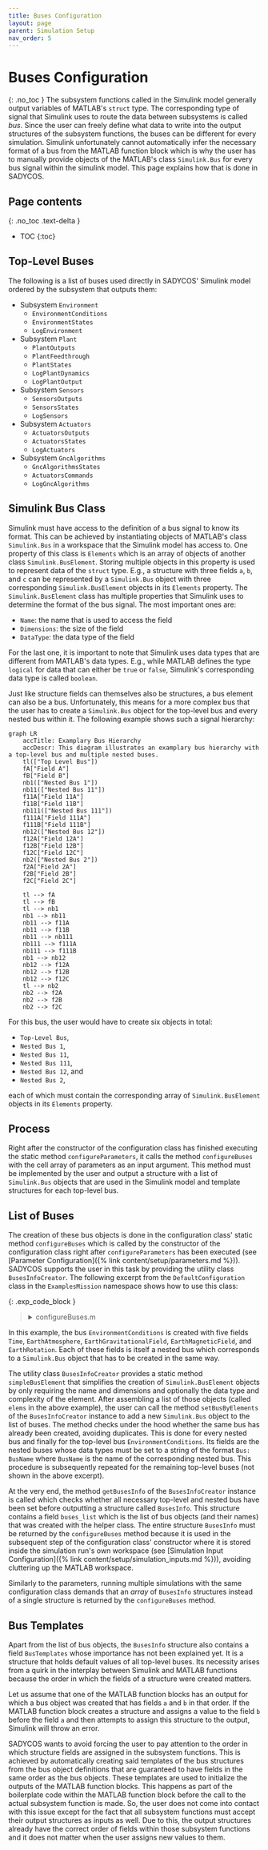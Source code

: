 ```yaml
---
title: Buses Configuration
layout: page
parent: Simulation Setup
nav_order: 5
---
```


# Buses Configuration
{: .no_toc }
The subsystem functions called in the Simulink model generally output variables of MATLAB's `struct` type.
The corresponding type of signal that Simulink uses to route the data between subsystems is called _bus_.
Since the user can freely define what data to write into the output structures of the subsystem functions, the buses can be different for every simulation.
Simulink unfortunately cannot automatically infer the necessary format of a bus from the MATLAB function block which is why the user has to manually provide objects of the MATLAB's class `Simulink.Bus` for every bus signal within the simulink model.
This page explains how that is done in SADYCOS.

## Page contents
{: .no_toc .text-delta }
- TOC
{:toc}

## Top-Level Buses
The following is a list of buses used directly in SADYCOS' Simulink model ordered by the subsystem that outputs them:
- Subsystem `Environment`
    - `EnvironmentConditions`
    - `EnvironmentStates`
    - `LogEnvironment`
- Subsystem `Plant`
    - `PlantOutputs`
    - `PlantFeedthrough`
    - `PlantStates`
    - `LogPlantDynamics`
    - `LogPlantOutput`
- Subsystem `Sensors`
    - `SensorsOutputs`
    - `SensorsStates`
    - `LogSensors`
- Subsystem `Actuators`
    - `ActuatorsOutputs`
    - `ActuatorsStates`
    - `LogActuators`
- Subsystem `GncAlgorithms`
    - `GncAlgorithmsStates`
    - `ActuatorsCommands`
    - `LogGncAlgorithms`

## Simulink Bus Class
Simulink must have access to the definition of a bus signal to know its format.
This can be achieved by instantiating objects of MATLAB's class `Simulink.Bus` in a workspace that the Simulink model has access to.
One property of this class is `Elements` which is an array of objects of another class `Simulink.BusElement`.
Storing multiple objects in this property is used to represent data of the `struct` type.
E.g., a structure with three fields `a`, `b`, and `c` can be represented by a `Simulink.Bus` object with three corresponding `Simulink.BusElement` objects in its `Elements` property.
The `Simulink.BusElement` class has multiple properties that Simulink uses to determine the format of the bus signal.
The most important ones are:
- `Name`: the name that is used to access the field
- `Dimensions`: the size of the field
- `DataType`: the data type of the field

For the last one, it is important to note that Simulink uses data types that are different from MATLAB's data types.
E.g., while MATLAB defines the type `logical` for data that can either be `true` or `false`, Simulink's corresponding data type is called `boolean`.

Just like structure fields can themselves also be structures, a bus element can also be a bus.
Unfortunately, this means for a more complex bus that the user has to create a `Simulink.Bus` object for the top-level bus and every nested bus within it.
The following example shows such a signal hierarchy:
```mermaid
graph LR
    accTitle: Examplary Bus Hierarchy
    accDescr: This diagram illustrates an examplary bus hierarchy with a top-level bus and multiple nested buses.
    tl(["Top Level Bus"])
    fA["Field A"]
    fB["Field B"]
    nb1(["Nested Bus 1"])
    nb11(["Nested Bus 11"])
    f11A["Field 11A"]
    f11B["Field 11B"]
    nb111(["Nested Bus 111"])
    f111A["Field 111A"]
    f111B["Field 111B"]
    nb12(["Nested Bus 12"])
    f12A["Field 12A"]
    f12B["Field 12B"]
    f12C["Field 12C"]
    nb2(["Nested Bus 2"])
    f2A["Field 2A"]
    f2B["Field 2B"]
    f2C["Field 2C"]

    tl --> fA
    tl --> fB
    tl --> nb1
    nb1 --> nb11
    nb11 --> f11A
    nb11 --> f11B
    nb11 --> nb111
    nb111 --> f111A
    nb111 --> f111B
    nb1 --> nb12
    nb12 --> f12A
    nb12 --> f12B
    nb12 --> f12C
    tl --> nb2
    nb2 --> f2A
    nb2 --> f2B
    nb2 --> f2C
```

For this bus, the user would have to create six objects in total:
- `Top-Level Bus`,
- `Nested Bus 1`,
- `Nested Bus 11`,
- `Nested Bus 111`,
- `Nested Bus 12`, and
- `Nested Bus 2`,

each of which must contain the corresponding array of `Simulink.BusElement` objects in its `Elements` property.

## Process
Right after the constructor of the configuration class has finished executing the static method `configureParameters`, it calls the method `configureBuses` with the cell array of parameters as an input argument.
This method must be implemented by the user and output a structure with a list of `Simulink.Bus` objects that are used in the Simulink model and template structures for each top-level bus.

## List of Buses
The creation of these bus objects is done in the configuration class' static method `configureBuses` which is called by the constructor of the configuration class right after `configureParameters` has been executed (see [Parameter Configuration]({% link content/setup/parameters.md %})).
SADYCOS supports the user in this task by providing the utility class `BusesInfoCreator`.
The following excerpt from the `DefaultConfiguration` class in the `ExamplesMission` namespace shows how to use this class:

{: .exp_code_block }
> <details closed markdown="block">
> <summary>configureBuses.m</summary>
> ```matlab
> %% Use helper class
> import BusesInfoCreator.simpleBusElement
> 
> ...
> 
> %% EnvironmentConditions
> 
> % Nested Buses
> 
> % Time
> elems = simpleBusElement('current_time__mjd', 1, 'double');
> 
> busesInfoCreator.setBusByElements('Time', elems);
> 
> % Earth Atmosphere
> elems = [simpleBusElement('mass_density__kg_per_m3', 1), ...
>             simpleBusElement('number_density__1_per_m3', 1), ...
>             simpleBusElement('temperature__K', 1)];
> 
> busesInfoCreator.setBusByElements('EarthAtmosphere', elems);
> 
> % Earth Gravitational Field
> elems = simpleBusElement('gravitational_acceleration_I__m_per_s2', 3);
> 
> busesInfoCreator.setBusByElements('EarthGravitationalField', elems);
> 
> % Earth Magnetic Field
> elems = simpleBusElement('magnetic_field_I__T', 3);
> 
> busesInfoCreator.setBusByElements('EarthMagneticField', elems);
> 
> % Earth Rotation
> elems = simpleBusElement('earth_quaternion_EI', 4);
> 
> busesInfoCreator.setBusByElements('EarthRotation', elems);
> 
> % Top-Level Bus
> 
> elems = [simpleBusElement('Time', 1, 'Bus: Time'), ...
>             simpleBusElement('EarthAtmosphere', 1, 'Bus: EarthAtmosphere'), ...
>             simpleBusElement('EarthGravitationalField', 1, 'Bus: EarthGravitationalField'), ...
>             simpleBusElement('EarthMagneticField', 1, 'Bus: EarthMagneticField'), ...
>             simpleBusElement('EarthRotation', 1, 'Bus: EarthRotation')];
> 
> busesInfoCreator.setBusByElements('EnvironmentConditions', elems);
> ```
> </details>

In this example, the bus `EnvironmentConditions` is created with five fields `Time`, `EarthAtmosphere`, `EarthGravitationalField`, `EarthMagneticField`, and `EarthRotation`.
Each of these fields is itself a nested bus which corresponds to a `Simulink.Bus` object that has to be created in the same way.

The utility class `BusesInfoCreator` provides a static method `simpleBusElement` that simplifies the creation of `Simulink.BusElement` objects by only requiring the name and dimensions and optionally the data type and complexity of the element.
After assembling a list of those objects (called `elems` in the above example), the user can call the method `setBusByElements` of the `BusesInfoCreator` instance to add a new `Simulink.Bus` object to the list of buses.
The method checks under the hood whether the same bus has already been created, avoiding duplicates.
This is done for every nested bus and finally for the top-level bus `EnvironmentConditions`.
Its fields are the nested buses whose data types must be set to a string of the format `Bus: BusName` where `BusName` is the name of the corresponding nested bus.
This procedure is subsequently repeated for the remaining top-level buses (not shown in the above excerpt).

At the very end, the method `getBusesInfo` of the `BusesInfoCreator` instance is called which checks whether all necessary top-level and nested bus have been set before outputting a structure called `BusesInfo`.
This structure contains a field `buses_list` which is the list of bus objects (and their names) that was created with the helper class.
The entire structure `BusesInfo` must be returned by the `configureBuses` method because it is used in the subsequent step of the configuration class' constructor where it is stored inside the simulation run's own workspace (see [Simulation Input Configuration]({% link content/setup/simulation_inputs.md %})), avoiding cluttering up the MATLAB workspace.

Similarly to the parameters, running multiple simulations with the same configuration class demands that an _array_ of `BusesInfo` structures instead of a single structure is returned by the `configureBuses` method.

## Bus Templates
Apart from the list of bus objects, the `BusesInfo` structure also contains a field `BusTemplates` whose importance has not been explained yet.
It is a structure that holds default values of all top-level buses.
Its necessity arises from a quirk in the interplay between Simulink and MATLAB functions because the order in which the fields of a structure were created matters.

Let us assume that one of the MATLAB function blocks has an output for which a bus object was created that has fields `a` and `b` in that order.
If the MATLAB function block creates a structure and assigns a value to the field `b` before the field `a` and then attempts to assign this structure to the output, Simulink will throw an error.

SADYCOS wants to avoid forcing the user to pay attention to the order in which structure fields are assigned in the subsystem functions.
This is achieved by automatically creating said templates of the bus structures from the bus object definitions that are guaranteed to have fields in the same order as the bus objects.
These templates are used to initialize the outputs of the MATLAB function blocks.
This happens as part of the boilerplate code within the MATLAB function block before the call to the actual subsystem function is made.
So, the user does not come into contact with this issue except for the fact that all subsystem functions must accept their output structures as inputs as well.
Due to this, the output structures already have the correct order of fields within those subsystem functions and it does not matter when the user assigns new values to them.